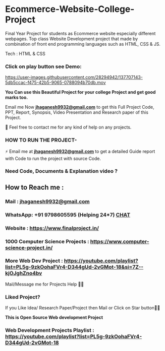 # Ecommerce-Website-College-Project
Final Year Project for students as Ecommerce website especially different webpages. Top class Website Development project that made by combination of front end programming languages such as HTML, CSS &amp; JS.

Tech : HTML & CSS

### Click on play button see Demo:

https://user-images.githubusercontent.com/28294942/137707143-5db5ccac-f475-42b5-9065-0788094b70db.mov



**You Can use this Beautiful Project for your college Project and get good marks too.**

Email me Now **jhaganesh9932@gmail.com** to get this Full Project Code, PPT, Report, Synopsis, Video Presentation and Research paper of this Project.

💌 Feel free to contact me for any kind of help on any projects.
 
### HOW TO RUN THE PROJECT-
⚡ Email me at **jhaganesh9932@gmail.com** to get a detailed Guide report with Code to run the project with source Code.

### Need Code, Documents & Explanation video ? 

## How to Reach me :

### Mail : jhaganesh9932@gmail.com

### WhatsApp: **+91 9798605595** (Helping 24*7) **[CHAT](https://wa.me/message/CHWN2AHCPMAZK1)** 

### Website : https://www.finalproject.in/

### 1000 Computer Science Projects : https://www.computer-science-project.in/

### More Web Dev Project : https://youtube.com/playlist?list=PL5g-9zkOohaFVr4-D344gUd-2vGMot-18&si=7Z--kjOJghZno4bv

Mail/Message me for Projects Help 🙏🏻

### Liked Project?
If you Like Idea/ Research Paper/Project then Mail or Click on Star button🙏🏻

**This is Open Source Web development Project**

### Web Development Projects Playlist : https://youtube.com/playlist?list=PL5g-9zkOohaFVr4-D344gUd-2vGMot-18
